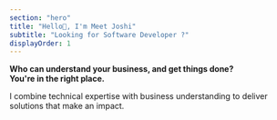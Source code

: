 ```yaml
---
section: "hero"
title: "Hello👋, I'm Meet Joshi"
subtitle: "Looking for Software Developer ?"
displayOrder: 1
---
```

**Who can understand your business, and get things done?**<br/>
**You're in the right place.**<br/>

I combine technical expertise with business understanding to deliver solutions that make an impact.